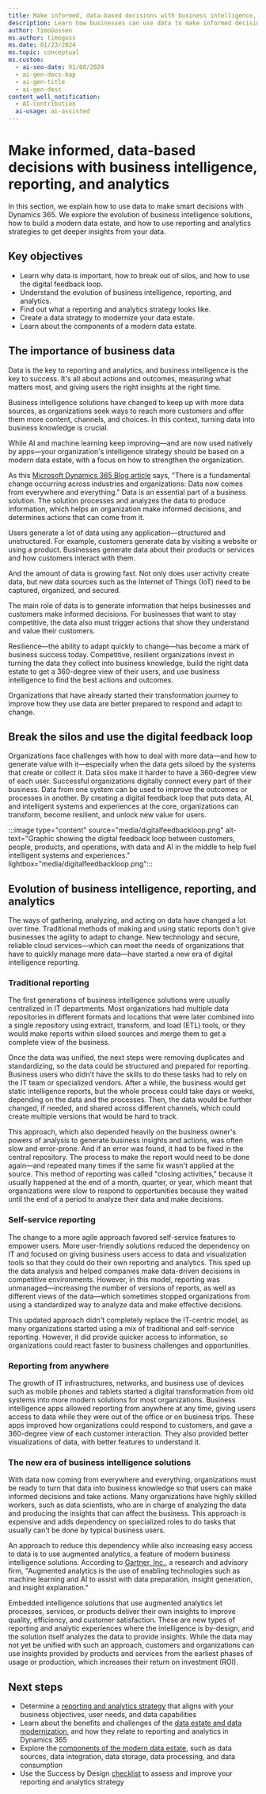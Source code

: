 ```yaml
---
title: Make informed, data-based decisions with business intelligence, reporting, and analytics
description: Learn how businesses can use data to make informed decisions. We cover the evolution of business intelligence solutions, and how your organization can build a data estate based on modern components, on top of solutions that support augmented analytics and embedded intelligence. We help you define and create reporting and analytics strategies to help gain deeper insights from the data being collected.
author: TimoGossen
ms.author: timogoss
ms.date: 01/23/2024
ms.topic: conceptual
ms.custom:
  - ai-seo-date: 01/08/2024
  - ai-gen-docs-bap
  - ai-gen-title
  - ai-gen-desc
content_well_notification:
  - AI-contribution
  ai-usage: ai-assisted
---
```


# Make informed, data-based decisions with business intelligence, reporting, and analytics

In this section, we explain how to use data to make smart decisions with Dynamics 365. We explore the evolution of business intelligence solutions, how to build a modern data estate, and how to use reporting and analytics strategies to get deeper insights from your data.

## Key objectives

- Learn why data is important, how to break out of silos, and how to use the digital feedback loop.
- Understand the evolution of business intelligence, reporting, and analytics.
- Find out what a reporting and analytics strategy looks like.
- Create a data strategy to modernize your data estate.
- Learn about the components of a modern data estate.

## The importance of business data

Data is the key to reporting and analytics, and business intelligence is the key to success. It's all about actions and outcomes, measuring what matters most, and giving users the right insights at the right time.

Business intelligence solutions have changed to keep up with more data sources, as organizations seek ways to reach more customers and offer them more content, channels, and choices. In this context, turning data into business knowledge is crucial.

While AI and machine learning keep improving&mdash;and are now used natively by apps&mdash;your organization's intelligence strategy should be based on a modern data estate, with a focus on how to strengthen the organization.

As this [Microsoft Dynamics 365 Blog article](https://cloudblogs.microsoft.com/dynamics365/no-audience/2019/11/11/our-vision-for-the-microsoft-customer-data-platform/) says, "There is a fundamental change occurring across industries and organizations: Data now comes from everywhere and everything." Data is an essential part of a business solution. The solution processes and analyzes the data to produce information, which helps an organization make informed decisions, and determines actions that can come from it.

Users generate a lot of data using any application&mdash;structured and unstructured. For example, customers generate data by visiting a website or using a product. Businesses generate data about their products or services and how customers interact with them.

And the amount of data is growing fast. Not only does user activity create data, but new data sources such as the Internet of Things (IoT) need to be captured, organized, and secured.

The main role of data is to generate information that helps businesses and customers make informed decisions. For businesses that want to stay competitive, the data also must trigger actions that show they understand and value their customers.

Resilience&mdash;the ability to adapt quickly to change&mdash;has become a mark of business success today. Competitive, resilient organizations invest in turning the data they collect into business knowledge, build the right data estate to get a 360-degree view of their users, and use business intelligence to find the best actions and outcomes.

Organizations that have already started their transformation journey to improve how they use data are better prepared to respond and adapt to change.

## Break the silos and use the digital feedback loop

Organizations face challenges with how to deal with more data&mdash;and how to generate value with it&mdash;especially when the data gets siloed by the systems that create or collect it. Data silos make it harder to have a 360-degree view of each user. Successful organizations digitally connect every part of their business. Data from one system can be used to improve the outcomes or processes in another. By creating a digital feedback loop that puts data, AI, and intelligent systems and experiences at the core, organizations can transform, become resilient, and unlock new value for users.

:::image type="content" source="media/digitalfeedbackloop.png" alt-text="Graphic showing the digital feedback loop between customers, people, products, and operations, with data and AI in the middle to help fuel intelligent systems and experiences." lightbox="media/digitalfeedbackloop.png":::

## Evolution of business intelligence, reporting, and analytics

The ways of gathering, analyzing, and acting on data have changed a lot over time. Traditional methods of making and using static reports don't give businesses the agility to adapt to change. New technology and secure, reliable cloud services&mdash;which can meet the needs of organizations that have to quickly manage more data&mdash;have started a new era of digital intelligence reporting.

### Traditional reporting

The first generations of business intelligence solutions were usually centralized in IT departments. Most organizations had multiple data repositories in different formats and locations that were later combined into a single repository using extract, transform, and load (ETL) tools, or they would make reports within siloed sources and merge them to get a complete view of the business.

Once the data was unified, the next steps were removing duplicates and standardizing, so the data could be structured and prepared for reporting. Business users who didn't have the skills to do these tasks had to rely on the IT team or specialized vendors. After a while, the business would get static intelligence reports, but the whole process could take days or weeks, depending on the data and the processes. Then, the data would be further changed, if needed, and shared across different channels, which could create multiple versions that would be hard to track.

This approach, which also depended heavily on the business owner's powers of analysis to generate business insights and actions, was often slow and error-prone. And if an error was found, it had to be fixed in the central repository. The process to make the report would need to be done again&mdash;and repeated many times if the same fix wasn't applied at the source. This method of reporting was called "closing activities," because it usually happened at the end of a month, quarter, or year, which meant that organizations were slow to respond to opportunities because they waited until the end of a period to analyze their data and make decisions.

### Self-service reporting

The change to a more agile approach favored self-service features to empower users. More user-friendly solutions reduced the dependency on IT and focused on giving business users access to data and visualization tools so that they could do their own reporting and analytics. This sped up the data analysis and helped companies make data-driven decisions in competitive environments. However, in this model, reporting was unmanaged&mdash;increasing the number of versions of reports, as well as different views of the data&mdash;which sometimes stopped organizations from using a standardized way to analyze data and make effective decisions.

This updated approach didn't completely replace the IT-centric model, as many organizations started using a mix of traditional and self-service reporting. However, it did provide quicker access to information, so organizations could react faster to business challenges and opportunities.

### Reporting from anywhere

The growth of IT infrastructures, networks, and business use of devices such as mobile phones and tablets started a digital transformation from old systems into more modern solutions for most organizations. Business intelligence apps allowed reporting from anywhere at any time, giving users access to data while they were out of the office or on business trips. These apps improved how organizations could respond to customers, and gave a 360-degree view of each customer interaction. They also provided better visualizations of data, with better features to understand it.

### The new era of business intelligence solutions

With data now coming from everywhere and everything, organizations must be ready to turn that data into business knowledge so that users can make informed decisions and take actions. Many organizations have highly skilled workers, such as data scientists, who are in charge of analyzing the data and producing the insights that can affect the business. This approach is expensive and adds dependency on specialized roles to do tasks that usually can't be done by typical business users.

An approach to reduce this dependency while also increasing easy access to data is to use augmented analytics, a feature of modern business intelligence solutions. According to [Gartner, Inc.](https://www.gartner.com/en/information-technology/glossary/augmented-analytics), a research and advisory firm, "Augmented analytics is the use of enabling technologies such as machine learning and AI to assist with data preparation, insight generation, and insight explanation."

Embedded intelligence solutions that use augmented analytics let processes, services, or products deliver their own insights to improve quality, efficiency, and customer satisfaction. These are new types of reporting and analytic experiences where the intelligence is by-design, and the solution itself analyzes the data to provide insights. While the data may not yet be unified with such an approach, customers and organizations can use insights provided by products and services from the earliest phases of usage or production, which increases their return on investment (ROI).

## Next steps

- Determine a [reporting and analytics strategy](business-intelligence-reporting-analytics-reporting-analytics-strategy.md) that aligns with your business objectives, user needs, and data capabilities
- Learn about the benefits and challenges of the [data estate and data modernization](business-intelligence-reporting-analytics-data-estate.md), and how they relate to reporting and analytics in Dynamics 365
- Explore the [components of the modern data estate](business-intelligence-reporting-analytics-data-estate-components.md), such as data sources, data integration, data storage, data processing, and data consumption
- Use the Success by Design [checklist](business-intelligence-reporting-analytics-checklist.md) to assess and improve your reporting and analytics strategy
